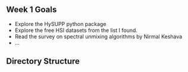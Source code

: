 ## Week 1 Goals
- Explore the HySUPP python package
- Explore the free HSI datasets from the list I found.
- Read the survey on spectral unmixing algorithms by Nirmal Keshava
- ...

## Directory Structure

